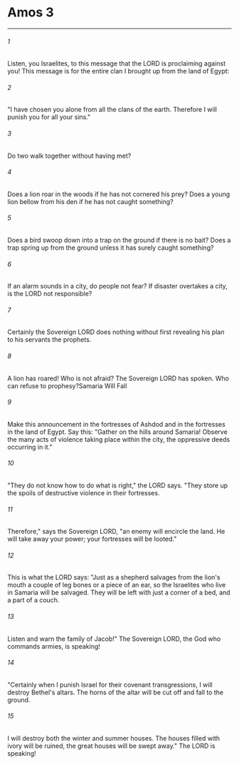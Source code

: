 # Amos 3
***



###### 1 
Listen, you Israelites, to this message that the LORD is proclaiming against you! This message is for the entire clan I brought up from the land of Egypt: 

###### 2 
"I have chosen you alone from all the clans of the earth. Therefore I will punish you for all your sins." 

###### 3 
Do two walk together without having met? 

###### 4 
Does a lion roar in the woods if he has not cornered his prey? Does a young lion bellow from his den if he has not caught something? 

###### 5 
Does a bird swoop down into a trap on the ground if there is no bait? Does a trap spring up from the ground unless it has surely caught something? 

###### 6 
If an alarm sounds in a city, do people not fear? If disaster overtakes a city, is the LORD not responsible? 

###### 7 
Certainly the Sovereign LORD does nothing without first revealing his plan to his servants the prophets. 

###### 8 
A lion has roared! Who is not afraid? The Sovereign LORD has spoken. Who can refuse to prophesy?Samaria Will Fall 

###### 9 
Make this announcement in the fortresses of Ashdod and in the fortresses in the land of Egypt. Say this: "Gather on the hills around Samaria! Observe the many acts of violence taking place within the city, the oppressive deeds occurring in it." 

###### 10 
"They do not know how to do what is right," the LORD says. "They store up the spoils of destructive violence in their fortresses. 

###### 11 
Therefore," says the Sovereign LORD, "an enemy will encircle the land. He will take away your power; your fortresses will be looted." 

###### 12 
This is what the LORD says: "Just as a shepherd salvages from the lion's mouth a couple of leg bones or a piece of an ear, so the Israelites who live in Samaria will be salvaged. They will be left with just a corner of a bed, and a part of a couch. 

###### 13 
Listen and warn the family of Jacob!" The Sovereign LORD, the God who commands armies, is speaking! 

###### 14 
"Certainly when I punish Israel for their covenant transgressions, I will destroy Bethel's altars. The horns of the altar will be cut off and fall to the ground. 

###### 15 
I will destroy both the winter and summer houses. The houses filled with ivory will be ruined, the great houses will be swept away." The LORD is speaking!
